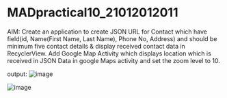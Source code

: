 # MADpractical10_21012012011

AIM: Create an application to create JSON URL for Contact which have field(id, Name(First Name, Last Name), Phone No, Address) and should be minimum five contact details & display received contact data in RecyclerView. Add Google Map Activity which displays location which is received in JSON Data in google Maps activity and set the zoom level to 10.


output:
![image](https://user-images.githubusercontent.com/110801454/202631264-f5b78ac6-3bf8-4e01-ab1f-00c6ed2fe8ba.png)

![image](https://user-images.githubusercontent.com/110801454/202631367-a96db793-14fc-4032-9cc5-05b4e71ac1ed.png)
